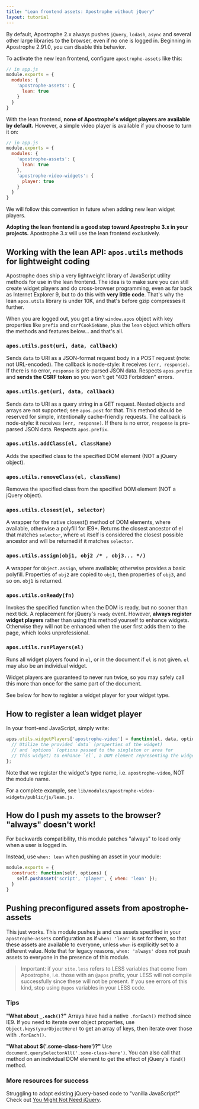 ```yaml
---
title: "Lean frontend assets: Apostrophe without jQuery"
layout: tutorial
---
```


By default, Apostrophe 2.x always pushes `jQuery`, `lodash`, `async` and several other large libraries to the browser, even if no one is logged in. Beginning in Apostrophe 2.91.0, you can disable this behavior.

To activate the new lean frontend, configure `apostrophe-assets` like this:

```javascript
// in app.js
module.exports = {
  modules: {
    'apostrophe-assets': {
      lean: true
    }
  }
}
```

With the lean frontend, **none of Apostrophe's widget players are available by default.** However, a simple video player is available if you choose to turn it on:

```javascript
// in app.js
module.exports = {
  modules: {
    'apostrophe-assets': {
      lean: true
    },
    'apostrophe-video-widgets': {
      player: true
    }
  }
}
```

We will follow this convention in future when adding new lean widget players.

**Adopting the lean frontend is a good step toward Apostrophe 3.x in your projects.** Apostrophe 3.x will use the lean frontend exclusively.

## Working with the lean API: `apos.utils` methods for lightweight coding

Apostrophe does ship a very lightweight library of JavaScript utility methods for use in the lean frontend. The idea is to make sure you can still create widget players and do cross-browser programming, even as far back as Internet Explorer 9, but to do this with **very little code**. That's why the lean `apos.utils` library is under 10K, and that's before gzip compresses it further.

When you are logged out, you get a tiny `window.apos` object with key properties like `prefix` and `csrfCookieName`, plus the `lean` object which offers the methods and features below... and that's all.

### `apos.utils.post(uri, data, callback)`

Sends `data` to URI as a JSON-format request body in a POST request (note: not URL-encoded). The callback is node-style: it receives `(err, response)`. If there is no error, `response` is pre-parsed JSON data. Respects `apos.prefix` and **sends the CSRF token** so you won't get "403 Forbidden" errors.

### `apos.utils.get(uri, data, callback)`

Sends `data` to URI as a query string in a GET request. Nested objects and arrays are not supported; see `apos.post` for that. This method should be reserved for simple, intentionally cache-friendly requests. The callback is node-style: it receives `(err, response)`. If there is no error, `response` is pre-parsed JSON data. Respects `apos.prefix`.

### `apos.utils.addClass(el, className)`

Adds the specified class to the specified DOM element (NOT a jQuery object).

### `apos.utils.removeClass(el, className)`

Removes the specified class from the specified DOM element (NOT a jQuery object).

### `apos.utils.closest(el, selector)`

A wrapper for the native closest() method of DOM elements,
where available, otherwise a polyfill for IE9+. Returns the
closest ancestor of el that matches `selector`, where
`el` itself is considered the closest possible ancestor and will
be returned if it matches `selector`.

### `apos.utils.assign(obj1, obj2 /* , obj3... */)`

A wrapper for `Object.assign`, where available; otherwise provides a basic polyfill. Properties of `obj2` are copied to `obj1`, then properties of `obj3`, and so on. `obj1` is returned.

### `apos.utils.onReady(fn)`

Invokes the specified function when the DOM is ready, but no sooner than next tick. A replacement for jQuery's `ready` event. However, **always register widget players** rather than using this method yourself to enhance widgets. Otherwise they will not be enhanced when the user first adds them to the page, which looks unprofessional.

### `apos.utils.runPlayers(el)`

Runs all widget players found in `el`, or in the document if `el` is not given. `el` may also be an individual widget.

Widget players are guaranteed to never run twice, so you may safely call this more than once for the same part of the document.

See below for how to register a widget player for your widget type.

## How to register a lean widget player

In your front-end JavaScript, simply write:

```javascript
apos.utils.widgetPlayers['apostrophe-video'] = function(el, data, options) {
  // Utilize the provided `data` (properties of the widget)
  // and `options` (options passed to the singleton or area for
  // this widget) to enhance `el`, a DOM element representing the widget
};
```

Note that we register the widget's type name, i.e. `apostrophe-video`, NOT the module name.

For a complete example, see `lib/modules/apostrophe-video-widgets/public/js/lean.js`.

## How do I push my assets to the browser? "always" doesn't work!

For backwards compatibility, this module patches "always" to load only when a user is logged in.

Instead, use `when: lean` when pushing an asset in your module:

```javascript
module.exports = {
  construct: function(self, options) {
    self.pushAsset('script', 'player', { when: 'lean' });
  }
}
```
## Pushing preconfigured assets from apostrophe-assets

This just works. This module pushes js and css assets specified in your `apostrophe-assets` configuration as if `when: 'lean'` is set for them, so that these assets are available to everyone, unless `when` is explicitly set to a different value. Note that for legacy reasons, `when: 'always'` *does not* push assets to everyone in the presence of this module.

> Important: if your `site.less` refers to LESS variables that come from Apostrophe, i.e. those with an `@apos` prefix, your LESS will not compile successfully since these will not be present. If you see errors of this kind, stop using `@apos` variables in your LESS code.

### Tips

**"What about `_.each()`?"** Arrays have had a native `.forEach()` method since IE9. If you need to iterate over object properties, use `Object.keys(yourObjectHere)` to get an array of keys, then iterate over those with `.forEach()`.

**"What about $('.some-class-here')?"** Use `document.querySelectorAll('.some-class-here')`. You can also call that method on an individual DOM element to get the effect of jQuery's `find()` method.

### More resources for success

Struggling to adapt existing jQuery-based code to "vanilla JavaScript?" Check out [You Might Not Need jQuery](http://youmightnotneedjquery.com/).
